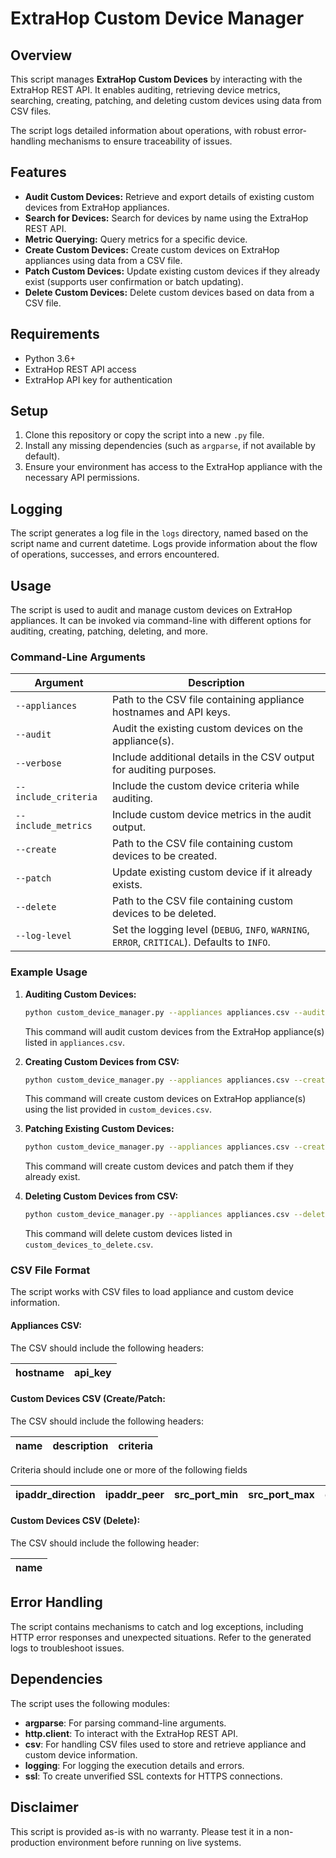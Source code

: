 # ExtraHop Custom Device Manager

## Overview

This script manages **ExtraHop Custom Devices** by interacting with the ExtraHop REST API. It enables auditing, retrieving device metrics, searching, creating, patching, and deleting custom devices using data from CSV files.

The script logs detailed information about operations, with robust error-handling mechanisms to ensure traceability of issues.

## Features

- **Audit Custom Devices:** Retrieve and export details of existing custom devices from ExtraHop appliances.
- **Search for Devices:** Search for devices by name using the ExtraHop REST API.
- **Metric Querying:** Query metrics for a specific device.
- **Create Custom Devices:** Create custom devices on ExtraHop appliances using data from a CSV file.
- **Patch Custom Devices:** Update existing custom devices if they already exist (supports user confirmation or batch updating).
- **Delete Custom Devices:** Delete custom devices based on data from a CSV file.

## Requirements

- Python 3.6+
- ExtraHop REST API access
- ExtraHop API key for authentication

## Setup

1. Clone this repository or copy the script into a new `.py` file.
2. Install any missing dependencies (such as `argparse`, if not available by default).
3. Ensure your environment has access to the ExtraHop appliance with the necessary API permissions.

## Logging

The script generates a log file in the `logs` directory, named based on the script name and current datetime. Logs provide information about the flow of operations, successes, and errors encountered.

## Usage

The script is used to audit and manage custom devices on ExtraHop appliances. It can be invoked via command-line with different options for auditing, creating, patching, deleting, and more.

### Command-Line Arguments

| Argument             | Description                                                                                 |
|----------------------|---------------------------------------------------------------------------------------------|
| `--appliances`       | Path to the CSV file containing appliance hostnames and API keys.                           |
| `--audit`            | Audit the existing custom devices on the appliance(s).                                      |
| `--verbose`          | Include additional details in the CSV output for auditing purposes.                         |
| `--include_criteria` | Include the custom device criteria while auditing.                                          |
| `--include_metrics`  | Include custom device metrics in the audit output.                                          |
| `--create`           | Path to the CSV file containing custom devices to be created.                               |
| `--patch`            | Update existing custom device if it already exists.                                         |
| `--delete`           | Path to the CSV file containing custom devices to be deleted.                               |
| `--log-level`        | Set the logging level (`DEBUG`, `INFO`, `WARNING`, `ERROR`, `CRITICAL`). Defaults to `INFO`.|

### Example Usage

1. **Auditing Custom Devices:**

    ```sh
    python custom_device_manager.py --appliances appliances.csv --audit --verbose --include_criteria --include_metrics
    ```

    This command will audit custom devices from the ExtraHop appliance(s) listed in `appliances.csv`.

2. **Creating Custom Devices from CSV:**

    ```sh
    python custom_device_manager.py --appliances appliances.csv --create custom_devices.csv
    ```

    This command will create custom devices on ExtraHop appliance(s) using the list provided in `custom_devices.csv`.

3. **Patching Existing Custom Devices:**

    ```sh
    python custom_device_manager.py --appliances appliances.csv --create custom_devices.csv --patch
    ```

    This command will create custom devices and patch them if they already exist.

4. **Deleting Custom Devices from CSV:**

    ```sh
    python custom_device_manager.py --appliances appliances.csv --delete custom_devices_to_delete.csv
    ```

    This command will delete custom devices listed in `custom_devices_to_delete.csv`.

### CSV File Format

The script works with CSV files to load appliance and custom device information.

#### Appliances CSV:

The CSV should include the following headers:

| hostname    | api_key |
|-------------|---------|

#### Custom Devices CSV (Create/Patch:

The CSV should include the following headers:

| name | description | criteria |
|------|-------------|----------|

Criteria should include one or more of the following fields

| ipaddr_direction | ipaddr_peer | src_port_min | src_port_max | dst_port_min | dst_port_max | vlan_min | vlan_max |
|------------------|-------------|--------------|--------------|--------------|--------------|----------|----------|

#### Custom Devices CSV (Delete):

The CSV should include the following header:

| name |
|------|

## Error Handling

The script contains mechanisms to catch and log exceptions, including HTTP error responses and unexpected situations. Refer to the generated logs to troubleshoot issues.

## Dependencies

The script uses the following modules:

- **argparse**: For parsing command-line arguments.
- **http.client**: To interact with the ExtraHop REST API.
- **csv**: For handling CSV files used to store and retrieve appliance and custom device information.
- **logging**: For logging the execution details and errors.
- **ssl**: To create unverified SSL contexts for HTTPS connections.

## Disclaimer

This script is provided as-is with no warranty. Please test it in a non-production environment before running on live systems.

